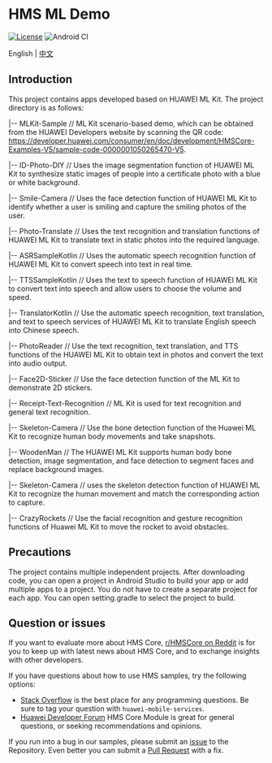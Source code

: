 # HMS ML Demo

[![License](https://img.shields.io/badge/Docs-hmsguides-brightgreen)](https://developer.huawei.com/consumer/en/doc/development/HMSCore-Guides-V5/service-introduction-0000001050040017-V5)  ![Android CI](https://github.com/HMS-Core/hms-ml-demo/workflows/Android%20CI/badge.svg)

English | [中文](https://github.com/HMS-Core/hms-ml-demo/blob/master/README_ZH.md)

## Introduction
This project contains apps developed based on HUAWEI ML Kit. The project directory is as follows:

|-- MLKit-Sample // ML Kit scenario-based demo, which can be obtained from the HUAWEI Developers website by scanning the QR code: https://developer.huawei.com/consumer/en/doc/development/HMSCore-Examples-V5/sample-code-0000001050265470-V5.

|-- ID-Photo-DIY // Uses the image segmentation function of HUAWEI ML Kit to synthesize static images of people into a certificate photo with a blue or white background.

|-- Smile-Camera // Uses the face detection function of HUAWEI ML Kit to identify whether a user is smiling and capture the smiling photos of the user.

|-- Photo-Translate // Uses the text recognition and translation functions of HUAWEI ML Kit to translate text in static photos into the required language.

|-- ASRSampleKotlin // Uses the automatic speech recognition function of HUAWEI ML Kit to convert speech into text in real time.

|-- TTSSampleKotlin // Uses the text to speech function of HUAWEI ML Kit to convert text into speech and allow users to choose the volume and speed.

|-- TranslatorKotlin // Use the automatic speech recognition, text translation, and  text to speech services of HUAWEI ML Kit to translate English speech into Chinese speech.

|-- PhotoReader // Use the text recognition, text translation, and TTS functions of the HUAWEI ML Kit to obtain text in photos and convert the text into audio output.

|-- Face2D-Sticker // Use the face detection function of the ML Kit to demonstrate 2D stickers.

|-- Receipt-Text-Recognition // ML Kit is used for text recognition and general text recognition.

|-- Skeleton-Camera // Use the bone detection function of the Huawei ML Kit to recognize human body movements and take snapshots.

|-- WoodenMan // The HUAWEI ML Kit supports human body bone detection, image segmentation, and face detection to segment faces and replace background images.

|-- Skeleton-Camera // uses the skeleton detection function of HUAWEI ML Kit to recognize the human movement and match the corresponding action to capture.

|-- CrazyRockets // Use the facial recognition and gesture recognition functions of Huawei ML Kit to move the rocket to avoid obstacles.

## Precautions

The project contains multiple independent projects. After downloading code,
you can open a project in Android Studio to build your app or add multiple apps to a project.
You do not have to create a separate project for each app. You can open setting.gradle to select the project to build.

## Question or issues
If you want to evaluate more about HMS Core, [r/HMSCore on Reddit](https://www.reddit.com/r/HuaweiDevelopers/) is for you to keep up with latest news about HMS Core, and to exchange insights with other developers.

If you have questions about how to use HMS samples, try the following options:
- [Stack Overflow](https://stackoverflow.com/questions/tagged/huawei-mobile-services) is the best place for any programming questions. Be sure to tag your question with 
`huawei-mobile-services`.
- [Huawei Developer Forum](https://forums.developer.huawei.com/forumPortal/en/home?fid=0101187876626530001) HMS Core Module is great for general questions, or seeking recommendations and opinions.

If you run into a bug in our samples, please submit an [issue](https://github.com/HMS-Core/hms-ml-demo/issues) to the Repository. Even better you can submit a [Pull Request](https://github.com/HMS-Core/hms-ml-demo/pulls) with a fix.
